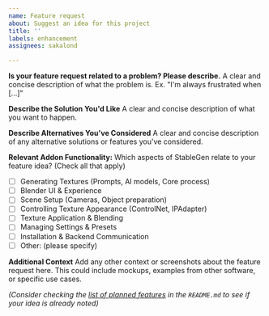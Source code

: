 ```yaml
---
name: Feature request
about: Suggest an idea for this project
title: ''
labels: enhancement
assignees: sakalond

---
```


**Is your feature request related to a problem? Please describe.**
A clear and concise description of what the problem is. Ex. "I'm always frustrated when [...]"

**Describe the Solution You'd Like**
A clear and concise description of what you want to happen.

**Describe Alternatives You've Considered**
A clear and concise description of any alternative solutions or features you've considered.

**Relevant Addon Functionality:**
Which aspects of StableGen relate to your feature idea? (Check all that apply)
- [ ] Generating Textures (Prompts, AI models, Core process)
- [ ] Blender UI & Experience
- [ ] Scene Setup (Cameras, Object preparation)
- [ ] Controlling Texture Appearance (ControlNet, IPAdapter)
- [ ] Texture Application & Blending
- [ ] Managing Settings & Presets
- [ ] Installation & Backend Communication
- [ ] Other: (please specify)

**Additional Context**
Add any other context or screenshots about the feature request here.
This could include mockups, examples from other software, or specific use cases.

*(Consider checking the [list of planned features](https://github.com/sakalond/StableGen?tab=readme-ov-file#-list-of-planned-features) in the `README.md` to see if your idea is already noted)*
